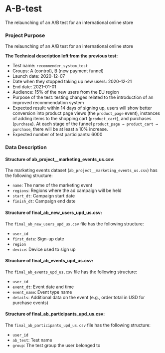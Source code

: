 # A-B-test
The relaunching of an A/B test for an international online store

### Project Purpose

The relaunching of an A/B test  for an international online store

**The Technical description left from the previous test:**

- Test name: `recommender_system_test`
- Groups: А (control), B (new payment funnel)
- Launch date: 2020-12-07
- Date when they stopped taking up new users: 2020-12-21
- End date: 2021-01-01
- Audience: 15% of the new users from the EU region
- Purpose of the test: testing changes related to the introduction of an improved recommendation system
- Expected result: within 14 days of signing up, users will show better conversion into product page views (the `product_page` event), instances of adding items to the shopping cart (`product_cart`), and purchases (`purchase`). At each stage of the funnel `product_page → product_cart → purchase`, there will be at least a 10% increase.
- Expected number of test participants: 6000


### Data Description
    
#### Structure of ab_project__marketing_events_us.csv:

The marketing events dataset (`ab_project__marketing_events_us.csv`) has the following structure:

- `name`: The name of the marketing event
- `regions`: Regions where the ad campaign will be held
- `start_dt`: Campaign start date
- `finish_dt`: Campaign end date    
    
#### Structure of final_ab_new_users_upd_us.csv:

The `final_ab_new_users_upd_us.csv` file has the following structure:

- `user_id`
- `first_date`: Sign-up date
- `region`
- `device`: Device used to sign up

#### Structure of final_ab_events_upd_us.csv:

The `final_ab_events_upd_us.csv` file has the following structure:

- `user_id`
- `event_dt`: Event date and time
- `event_name`: Event type name
- `details`: Additional data on the event (e.g., order total in USD for purchase events)

#### Structure of final_ab_participants_upd_us.csv:

The `final_ab_participants_upd_us.csv` file has the following structure:

- `user_id`
- `ab_test`: Test name
- `group`: The test group the user belonged to    
